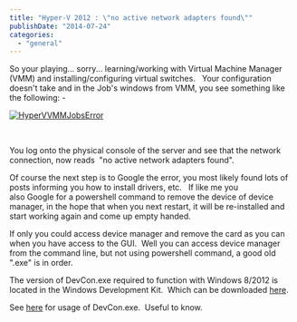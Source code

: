 ```yaml
---
title: "Hyper-V 2012 : \"no active network adapters found\""
publishDate: "2014-07-24"
categories: 
  - "general"
---
```


So your playing... sorry... learning/working with Virtual Machine Manager (VMM) and installing/configuring virtual switches.   Your configuration doesn't take and in the Job's windows from VMM, you see something like the following: -

[![HyperVVMMJobsError](http://ramblinggeek.co.uk/wp-content/uploads/2013/04/HyperVVMMJobsError.png)](http://ramblinggeek.co.uk/?attachment_id=)

 

You log onto the physical console of the server and see that the network connection, now reads  "no active network adapters found".

Of course the next step is to Google the error, you most likely found lots of posts informing you how to install drivers, etc.   If like me you also Google for a powershell command to remove the device of device manager, in the hope that when you next restart, it will be re-installed and start working again and come up empty handed.

If only you could access device manager and remove the card as you can when you have access to the GUI.  Well you can access device manager from the command line, but not using powershell command, a good old ".exe" is in order.

The version of DevCon.exe required to function with Windows 8/2012 is located in the Windows Development Kit.  Which can be downloaded [here](http://social.technet.microsoft.com/wiki/contents/articles/182.how-to-obtain-the-current-version-of-device-console-utility-devcon-exe.aspx).

See [here](http://msdn.microsoft.com/en-us/library/windows/hardware/ff544746(v=vs.85).aspx#ddk_example_36_remove_a_particular_network_device_tools) for usage of DevCon.exe.  Useful to know.
